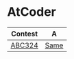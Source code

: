 # AtCoder

|Contest|A|
|:---:|:---:|
|[ABC324](https://atcoder.jp/contests/abc324)|[Same](ABC324/A_Same.py)|

